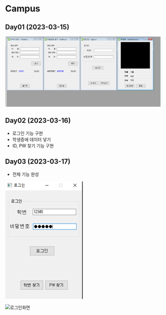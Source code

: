 # Campus

## Day01 (2023-03-15)
![전체 화면들](https://raw.githubusercontent.com/Tarel-IoT-PK/Campus/main/images/AllWindow.png?token=GHSAT0AAAAAAB6EE3SUQMWFCOQHDNICKAHCZASRMPQ)

## Day02 (2023-03-16)
- 로그인 기능 구현
- 학생증에 데이터 넣기
- ID, PW 찾기 기능 구현

## Day03 (2023-03-17)
- 전체 기능 완성

![홈화면](https://raw.githubusercontent.com/Tarel-IoT-PK/Campus/main/images/Home.png?token=GHSAT0AAAAAAB6EE3SULBNYOPN4JHWG7LKGZAUC6YA)

![로그인화면]()


